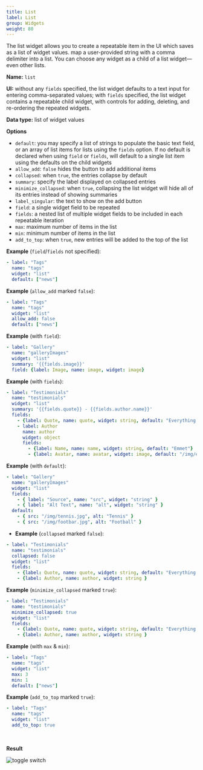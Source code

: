 ```yaml
---
title: List
label: List
group: Widgets
weight: 80
---
```


The list widget allows you to create a repeatable item in the UI which saves as a list of widget values. map a user-provided string with a comma delimiter into a list. You can choose any widget as a child of a list widget—even other lists.

**Name:** `list`

**UI:** without any `fields` specified, the list widget defaults to a text input for entering comma-separated values; with `fields`  specified, the list widget contains a repeatable child widget, with controls for adding, deleting, and re-ordering the repeated widgets.

**Data type:** list of widget values

**Options**

- `default`: you may specify a list of strings to populate the basic text
  field, or an array of list items for lists using the `fields` option. If no
  default is declared when using `field` or `fields`, will default to a single
  list item using the defaults on the child widgets
- `allow_add`: `false` hides the button to add additional items
- `collapsed`: when `true`, the entries collapse by default
- `summary`: specify the label displayed on collapsed entries
- `minimize_collapsed`: when `true`, collapsing the list widget will hide all of its entries instead of showing summaries
- `label_singular`: the text to show on the add button
- `field`: a single widget field to be repeated
- `fields`: a nested list of multiple widget fields to be included in each repeatable iteration
- `max`: maximum number of items in the list
- `min`: minimum number of items in the list
- `add_to_top`: when `true`, new entries will be added to the top of the list

**Example** (`field`/`fields` not specified):

```yaml
- label: "Tags"
  name: "tags"
  widget: "list"
  default: ["news"]
```

**Example** (`allow_add` marked `false`):

```yaml
- label: "Tags"
  name: "tags"
  widget: "list"
  allow_add: false
  default: ["news"]
```

**Example** (with `field`):

```yaml
- label: "Gallery"
  name: "galleryImages"
  widget: "list"
  summary: '{{fields.image}}'
  field: {label: Image, name: image, widget: image}
```

**Example** (with `fields`):

```yaml
- label: "Testimonials"
  name: "testimonials"
  widget: "list"
  summary: '{{fields.quote}} - {{fields.author.name}}'
  fields:
    - {label: Quote, name: quote, widget: string, default: "Everything is awesome!"}
    - label: Author
      name: author
      widget: object
      fields:
        - {label: Name, name: name, widget: string, default: "Emmet"}
        - {label: Avatar, name: avatar, widget: image, default: "/img/emmet.jpg"}
```

**Example** (with `default`):

```yaml
- label: "Gallery"
  name: "galleryImages"
  widget: "list"
  fields:
    - { label: "Source", name: "src", widget: "string" }
    - { label: "Alt Text", name: "alt", widget: "string" }
  default:
    - { src: "/img/tennis.jpg", alt: "Tennis" }
    - { src: "/img/footbar.jpg", alt: "Football" }
```

* **Example** (`collapsed` marked `false`):

```yaml
- label: "Testimonials"
  name: "testimonials"
  collapsed: false
  widget: "list"
  fields:
    - {label: Quote, name: quote, widget: string, default: "Everything is awesome!"}
    - {label: Author, name: author, widget: string }
```

**Example** (`minimize_collapsed` marked `true`):

```yaml
- label: "Testimonials"
  name: "testimonials"
  minimize_collapsed: true
  widget: "list"
  fields:
    - {label: Quote, name: quote, widget: string, default: "Everything is awesome!"}
    - {label: Author, name: author, widget: string }
```

**Example** (with `max` & `min`):

```yaml
- label: "Tags"
  name: "tags"
  widget: "list"
  max: 3
  min: 1
  default: ["news"]
```

**Example** (`add_to_top` marked `true`):

```yaml
- label: "Tags"
  name: "tags"
  widget: "list"
  add_to_top: true
```

<br>

**Result**

![toggle switch](/img/widget-list.png)
